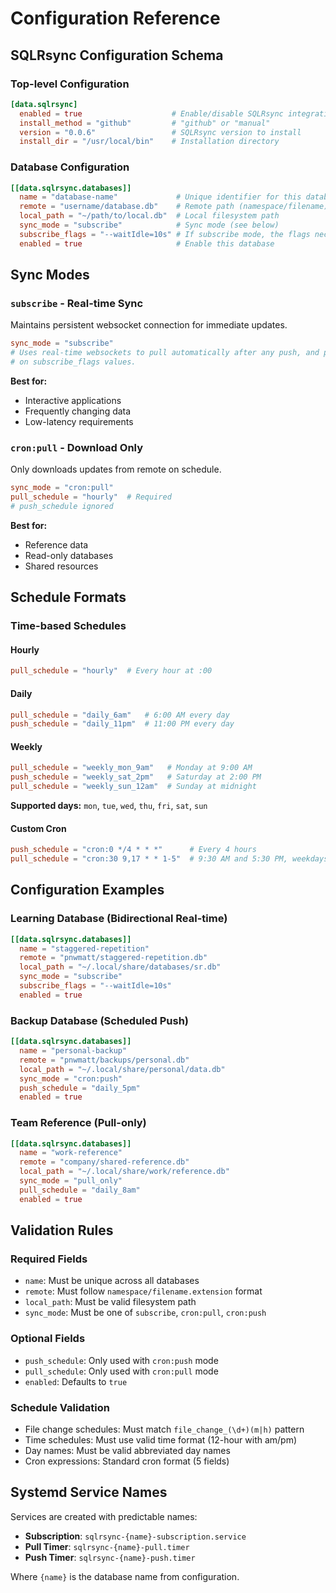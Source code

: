 # Configuration Reference

## SQLRsync Configuration Schema

### Top-level Configuration

```toml
[data.sqlrsync]
  enabled = true                    # Enable/disable SQLRsync integration
  install_method = "github"         # "github" or "manual"
  version = "0.0.6"                 # SQLRsync version to install
  install_dir = "/usr/local/bin"    # Installation directory
```

### Database Configuration

```toml
[[data.sqlrsync.databases]]
  name = "database-name"             # Unique identifier for this database
  remote = "username/database.db"    # Remote path (namespace/filename)
  local_path = "~/path/to/local.db"  # Local filesystem path
  sync_mode = "subscribe"            # Sync mode (see below)
  subscribe_flags = "--waitIdle=10s" # If subscribe mode, the flags necessary
  enabled = true                     # Enable this database
```

## Sync Modes

### `subscribe` - Real-time Sync
Maintains persistent websocket connection for immediate updates.

```toml
sync_mode = "subscribe"
# Uses real-time websockets to pull automatically after any push, and pushes depending
# on subscribe_flags values.
```

**Best for:**
- Interactive applications
- Frequently changing data
- Low-latency requirements

### `cron:pull` - Download Only
Only downloads updates from remote on schedule.

```toml
sync_mode = "cron:pull"
pull_schedule = "hourly"  # Required
# push_schedule ignored
```

**Best for:**
- Reference data
- Read-only databases
- Shared resources

## Schedule Formats

### Time-based Schedules

#### Hourly
```toml
pull_schedule = "hourly"  # Every hour at :00
```

#### Daily
```toml
pull_schedule = "daily_6am"   # 6:00 AM every day
push_schedule = "daily_11pm"  # 11:00 PM every day
```

#### Weekly
```toml
pull_schedule = "weekly_mon_9am"   # Monday at 9:00 AM
push_schedule = "weekly_sat_2pm"   # Saturday at 2:00 PM
pull_schedule = "weekly_sun_12am"  # Sunday at midnight
```

**Supported days:** `mon`, `tue`, `wed`, `thu`, `fri`, `sat`, `sun`

#### Custom Cron
```toml
push_schedule = "cron:0 */4 * * *"      # Every 4 hours
pull_schedule = "cron:30 9,17 * * 1-5"  # 9:30 AM and 5:30 PM, weekdays
```

## Configuration Examples

### Learning Database (Bidirectional Real-time)
```toml
[[data.sqlrsync.databases]]
  name = "staggered-repetition"
  remote = "pnwmatt/staggered-repetition.db"
  local_path = "~/.local/share/databases/sr.db"
  sync_mode = "subscribe"
  subscribe_flags = "--waitIdle=10s"
  enabled = true
```

### Backup Database (Scheduled Push)
```toml
[[data.sqlrsync.databases]]
  name = "personal-backup"
  remote = "pnwmatt/backups/personal.db"
  local_path = "~/.local/share/personal/data.db"
  sync_mode = "cron:push"
  push_schedule = "daily_5pm"
  enabled = true
```

### Team Reference (Pull-only)
```toml
[[data.sqlrsync.databases]]
  name = "work-reference"
  remote = "company/shared-reference.db"
  local_path = "~/.local/share/work/reference.db"
  sync_mode = "pull_only"
  pull_schedule = "daily_8am"
  enabled = true
```

## Validation Rules

### Required Fields
- `name`: Must be unique across all databases
- `remote`: Must follow `namespace/filename.extension` format
- `local_path`: Must be valid filesystem path
- `sync_mode`: Must be one of `subscribe`, `cron:pull`, `cron:push`

### Optional Fields
- `push_schedule`: Only used with `cron:push` mode
- `pull_schedule`: Only used with `cron:pull` mode
- `enabled`: Defaults to `true`

### Schedule Validation
- File change schedules: Must match `file_change_(\d+)(m|h)` pattern
- Time schedules: Must use valid time format (12-hour with am/pm)
- Day names: Must be valid abbreviated day names
- Cron expressions: Standard cron format (5 fields)

## Systemd Service Names

Services are created with predictable names:

- **Subscription**: `sqlrsync-{name}-subscription.service`
- **Pull Timer**: `sqlrsync-{name}-pull.timer`
- **Push Timer**: `sqlrsync-{name}-push.timer`  

Where `{name}` is the database name from configuration.